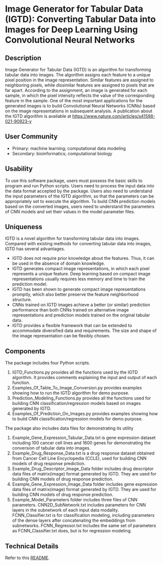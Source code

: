 # Image Generator for Tabular Data (IGTD): Converting Tabular Data into Images for Deep Learning Using Convolutional Neural Networks

## Description

Image Generator for Tabular Data (IGTD) is an algorithm for transforming tabular data into images. The algorithm assigns each feature to a unique pixel position in the image representation. Similar features are assigned to neighboring pixels, while dissimilar features are assigned to pixels that are far apart. According to the assignment, an image is generated for each sample, in which the pixel intensity reflects the value of the corresponding feature in the sample. One of the most important applications for the generated images is to build Convolutional Neural Networks (CNNs) based on the image representations in subsequent analysis. A publication about the IGTD algorithm is available at https://www.nature.com/articles/s41598-021-90923-y

## User Community

- Primary: machine learning; computational data modeling
- Secondary: bioinformatics; computational biology

## Usability

To use this software package, users must possess the basic skills to program and run Python scripts. Users need to process the input data into the data format accepted by the package. Users also need to understand the input parameters of the IGTD algorithm, so that the parameters can be appropriately set to execute the algorithm. To build CNN prediction models based on the converted images, users need to understand the parameters of CNN models and set their values in the model parameter files.

## Uniqueness

IGTD is a novel algorithm for transforming tabular data into images. Compared with existing methods for converting tabular data into images, IGTD has several advantages. 
- IGTD does not require prior knowledge about the features. Thus, it can be used in the absence of domain knowledge. 
- IGTD generates compact image representations, in which each pixel represents a unique feature. Deep learning based on compact image representations usually requires less memory and time to train the prediction model.
- IGTD has been shown to generate compact image representations promptly, which also better preserve the feature neighborhood structure.
- CNNs trained on IGTD images achieve a better (or similar) prediction performance than both CNNs trained on alternative image representations and prediction models trained on the original tabular data. 
- IGTD provides a flexible framework that can be extended to accommodate diversified data and requirements. The size and shape of the image representation can be flexibly chosen.  

## Components

The package includes four Python scripts. 
1. IGTD_Functions.py provides all the functions used by the IGTD algorithm. It provides comments explaining the input and output of each function.
2. Examples_Of_Table_To_Image_Conversion.py provides examples showing how to run the IGTD algorithm for demo purpose.
3. Prediction_Modeling_Functions.py provides all the functions used for building CNN classification/regression models based on images generated by IGTD. 
4. Examples_Of_Prediction_On_Images.py provides examples showing how to build CNN classification/regression models for demo purpose.

The package also includes data files for demonstrating its utility
1. Example_Gene_Expression_Tabular_Data.txt is gene expression dataset including 100 cancer cell lines and 1600 genes for demonstrating the conversion of tabular data into images.
2. Example_Drug_Response_Data.txt is a drug response dataset obtained from Cancer Cell Line Encyclopedia (CCLE), used for building CNN models of drug response prediction.
3. Example_Drug_Descriptor_Image_Data folder includes drug descriptor data files of matrix(image) format generated by IGTD. They are used for building CNN models of drug response prediction.
4. Example_Gene_Expression_Image_Data folder includes gene expression data files of matrix(image) format generated by IGTD. They are used for building CNN models of drug response prediction.
5. Example_Model_Parameters folder includes three files of CNN parameters. CNN2D_SubNetwork.txt includes parameters for CNN layers in the subnetwork of each input data modality. FCNN_Classifier.txt is for classification modeling, including parameters of the dense layers after concatenating the embeddings from subnetworks. FCNN_Regressor.txt includes the same set of parameters as FCNN_Classifier.txt does, but is for regression modeling.


## Technical Details

Refer to this [README](https://github.com/zhuyitan/IGTD/tree/main/Scripts).
